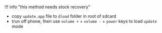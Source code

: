 !!! info "this method needs stock recovery"

- copy `update.app` file to `dload` folder in root of sdcard
- trun off phone, then use `volume +` + `volume -` + `power` keys to load `update` mode
